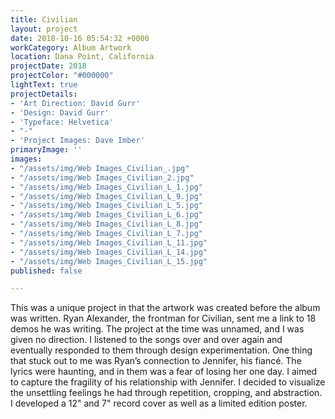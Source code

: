 ```yaml
---
title: Civilian
layout: project
date: 2018-10-16 05:54:32 +0000
workCategory: Album Artwork
location: Dana Point, California
projectDate: 2018
projectColor: "#000000"
lightText: true
projectDetails:
- 'Art Direction: David Gurr'
- 'Design: David Gurr'
- 'Typeface: Helvetica'
- "-"
- 'Project Images: Dave Imber'
primaryImage: ''
images:
- "/assets/img/Web Images_Civilian_.jpg"
- "/assets/img/Web Images_Civilian_2.jpg"
- "/assets/img/Web Images_Civilian_L_1.jpg"
- "/assets/img/Web Images_Civilian_L_9.jpg"
- "/assets/img/Web Images_Civilian_L_5.jpg"
- "/assets/img/Web Images_Civilian_L_6.jpg"
- "/assets/img/Web Images_Civilian_L_8.jpg"
- "/assets/img/Web Images_Civilian_L_7.jpg"
- "/assets/img/Web Images_Civilian_L_11.jpg"
- "/assets/img/Web Images_Civilian_L_14.jpg"
- "/assets/img/Web Images_Civilian_L_15.jpg"
published: false

---
```

This was a unique project in that the artwork was created before the album was written. Ryan Alexander, the frontman for Civilian, sent me a link to 18 demos he was writing. The project at the time was unnamed, and I was given no direction. I listened to the songs over and over again and eventually responded to them through design experimentation. One thing that stuck out to me was Ryan’s connection to Jennifer, his fiancé. The lyrics were haunting, and in them was a fear of losing her one day. I aimed to capture the fragility of his relationship with Jennifer. I decided to visualize the unsettling feelings he had through repetition, cropping, and abstraction. I developed a 12" and 7" record cover as well as a limited edition poster.